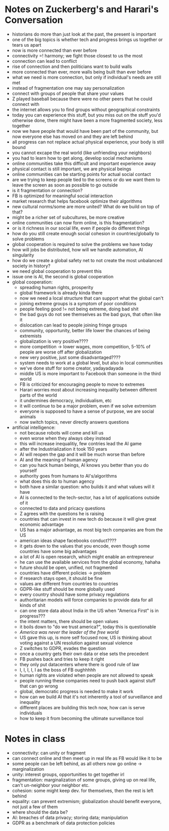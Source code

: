 # Notes on Zuckerberg's and Harari's Conversation

- historians do more than just look at the past, the present is important
- one of the big topics is whether tech and progress brings us together or
  tears us apart
- now is more connected than ever before
- connectivity =! harmony; we fight those closest to us the most
- connection can lead to conflict
- rise of connection and then politicians want to build walls
- more connected than ever, more walls being built than ever before
- what we need is more connection, but only if individual's needs are still met
- instead of fragmentation one may say personalization
- connect with groups of people that share your values
- Z played baseball because there were no other peers that he could connect
  with
- the internet allows you to find groups without geographical constraints
- today you can experience this stuff, but you miss out on the stuff you'd
  otherwise done, there might have been a more fragmented society, less
  together
- now we have people that would have been part of the community, but now
  everyone else has moved on and they are left behind
- all progress can not replace actual physical experience, your body is still
  bound
- you cannot excape the real world (like unfriending your neighbors)
- you had to learn how to get along, develop social mechanisms
- online communities take this difficult and important experience away
- physical contact is still important, we are physical beings
- online communities can be starting points for actual social contact
- are we trying to keep people tied to the screens or do we want them to leave
  the screen as soon as possible to go outside
- is it fragmentation or connection?
- FB is optimized for meaningful social interaction
- market research that helps facebook optimize their algorithms
- new cultural norms/some are more united? What do we build on top of that?
- might be a richer set of subcultures, be more creative
- online communities can now form online, is this fragmentation?
- or is it richness in our social life, even if people do different things
- how do you still create enough social cohesion in countries/globally to solve
  problems
- global cooperation is required to solve the problems we have today
- how will jobs be distributed, how will we handle automation, AI singularity
- how do we create a global safety net to not create the most unbalanced
  society in history?
- we need global cooperation to prevent this
- issue one is AI, the second is global cooperation
- global cooperation:
    - spreading human rights, prosperity
    - global framework is already kinda there
    - now we need a local structure that can support what the global can't
    - joining extreme groups is a symptom of poor conditions
    - people feeling good != not being extreme, doing bad shit
    - the bad guys do not see themselves as the bad guys, that often like it
    - dislocation can lead to people joining fringe groups
    - community, opportunity, better life lower the chances of being extremists
    - globalization is very positive????
    - more competition -> lower wages, more competition, 5-10% of people are
      worse off after globalization
    - new very positive, just some disadvantaged????
    - system needs to work at a global level, but also in local communities
    - we've done stuff for some creator, yadayadayada
    - middle US is more important to Facebook than someone in the third world
    - FB is criticized for encouraging people to move to extremes
    - Harari worries most about increasing inequality between different parts
      of the world
    - it undermines democracy, individualism, etc
    - it will continue to be a major problem, even if we solve extremism
    - everyone is supposed to have a sense of purpose, we are social animals
    - now switch topics, never directly answers questions
- artificial intelligence:
    - not because robots will come and kill us
    - even worse when they always obey instead
    - this will increase inequalitiy, few contries lead the AI game
    - after the Industrialization it took 150 years
    - AI will reopen the gap and it will be much worse than before
    - AI and the meaning of human agency
    - can you hack human beings, AI knows you better than you do yourself
    - authority goes from humans to AI's/algorithms
    - what does this do to human agency
    - both have a similar question: who builds it and what values will it have
    - AI is connected to the tech-sector, has a lot of applications outside of
      it
    - connected to data and pricacy questions
    - Z agrees with the questions he is raising
    - countries that can invest in new tech do because it will give great
      economic advantage
    - US has a major advantage, as most big tech companies are from the US
    - american ideas shape facebooks conduct????
    - it gets down to the values that you encode, even though some countries
      have some big advantages
    - a lot of AI is open research, which might enable an entrepreneur
    - he can use the available services from the global economy, hahaha
    - future should be open, unified, not fragmented
    - countries have different policies -> problem
    - if research stays open, it should be fine
    - values are different from countries to countries
    - GDPR-like stuff should be more globally used
    - every country should have some privacy regulations
    - authoritarian models will force companies to provide data for all kinds
      of shit
    - can one store data about India in the US when "America First" is in
      progress???
    - the intent matters, there should be open values
    - it boils down to "do we trust america?", today this is questionable
    - _America was never the leader of the free world_
    - US gave this up, is more self focused now, US is thinking about voting
      against a UN resolution against sexual violence
    - Z switches to GDPR, evades the question
    - once a country gets their own data or else sets the precedent
    - FB pushes back and tries to keep it right
    - they only put datacenters where there is good rule of law
    - I, I, I, I, I as the boss of FB oughhhhh
    - human rights are violated when people are not allowed to speak
    - people running these companies need to push back against stuff that can
      go wrong
    - global, democratic progress is needed to make it work
    - how can we build AI that it's not inherently a tool of surveillance and
      inequality
    - different places are building this tech now, how can is serve individuals
    - how to keep it from becoming the ultimate surveillance tool

# Notes in class

- connectivity: can unity or fragment
- can connect online and then meet up in real life as FB would like it to be
- some people can be left behind, as all others now go online ->
  marginalization
- unity: interest groups, opportunities to get together irl
- fragmentation: marginalization of some groups, giving up on real life, can't
  un-neighbor your neighbor etc.
- cohesion: some might keep dev. for themselves, then the rest is left behind
- equality: can prevent extremism; globalization should benefit everyone, not
  just a few of them
- where should the data be?
- AI: breaches of data privacy; storing data; manipulation
- GDPR as a benchmark of data protection policies
